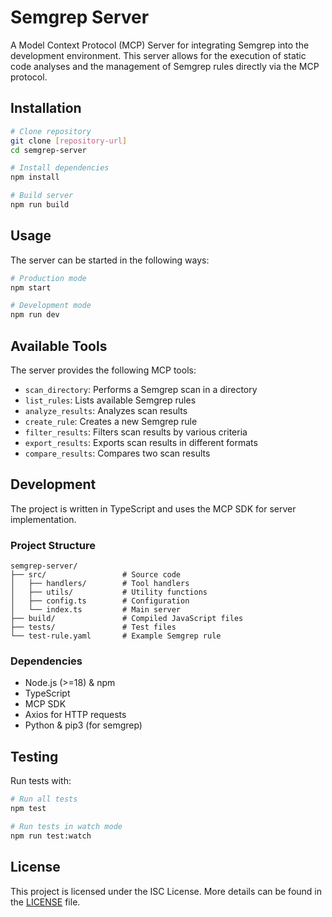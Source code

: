 # Semgrep Server

A Model Context Protocol (MCP) Server for integrating Semgrep into the development environment. This server allows for the execution of static code analyses and the management of Semgrep rules directly via the MCP protocol.

## Installation

```bash
# Clone repository
git clone [repository-url]
cd semgrep-server

# Install dependencies
npm install

# Build server
npm run build
```

## Usage

The server can be started in the following ways:

```bash
# Production mode
npm start

# Development mode
npm run dev
```

## Available Tools

The server provides the following MCP tools:

- `scan_directory`: Performs a Semgrep scan in a directory
- `list_rules`: Lists available Semgrep rules
- `analyze_results`: Analyzes scan results
- `create_rule`: Creates a new Semgrep rule
- `filter_results`: Filters scan results by various criteria
- `export_results`: Exports scan results in different formats
- `compare_results`: Compares two scan results

## Development

The project is written in TypeScript and uses the MCP SDK for server implementation.

### Project Structure

```
semgrep-server/
├── src/                 # Source code
│   ├── handlers/        # Tool handlers
│   ├── utils/           # Utility functions
│   ├── config.ts        # Configuration
│   └── index.ts         # Main server
├── build/               # Compiled JavaScript files
├── tests/               # Test files
└── test-rule.yaml       # Example Semgrep rule
```

### Dependencies

- Node.js (>=18) & npm
- TypeScript
- MCP SDK
- Axios for HTTP requests
- Python & pip3 (for semgrep)

## Testing

Run tests with:

```bash
# Run all tests
npm test

# Run tests in watch mode
npm run test:watch
```

## License

This project is licensed under the ISC License. More details can be found in the [LICENSE](LICENSE) file.
